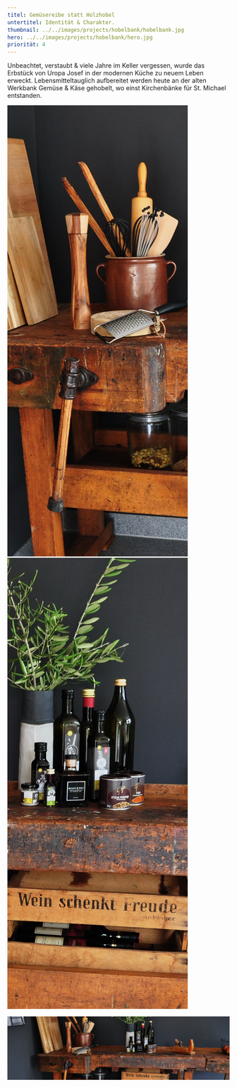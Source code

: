 ```yaml
---
titel: Gemüsereibe statt Holzhobel
untertitel: Identität & Charakter.
thumbnail: ../../images/projects/hobelbank/hobelbank.jpg
hero: ../../images/projects/hobelbank/hero.jpg
priorität: 4
---
```


Unbeachtet, verstaubt & viele Jahre im Keller vergessen, wurde das Erbstück von Uropa Josef in der modernen Küche zu neuem Leben erweckt. Lebensmitteltauglich aufbereitet werden heute an der alten Werkbank Gemüse & Käse gehobelt, wo einst Kirchenbänke für St. Michael entstanden.

![Hobelbank](../../images/projects/hobelbank/hobelbank.jpg)
![Nah](../../images/projects/hobelbank/nah.jpg)

![Längst](../../images/projects/hobelbank/laengst.jpg)
